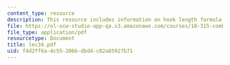 ```yaml
---
content_type: resource
description: This resource includes information on hook length formula.
file: https://ol-ocw-studio-app-qa.s3.amazonaws.com/courses/18-315-combinatorial-theory-introduction-to-graph-theory-extremal-and-enumerative-combinatorics-spring-2005/f4d2ff6a4c55206bdbd4c82a85927b71_lec34.pdf
file_type: application/pdf
resourcetype: Document
title: lec34.pdf
uid: f4d2ff6a-4c55-206b-dbd4-c82a85927b71
---
```

